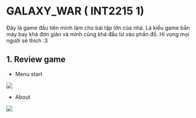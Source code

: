 # GALAXY_WAR ( INT2215 1)
  Đây là game đầu tiên mình làm cho bài tập lớn của nhà. Là kiểu game bắn máy bay khá đơn giản và mình cũng khá đầu tư vào phần đồ. Hi vọng mọi người sẽ thích :3
## 1. Review game
- Menu start
<img src="https://i.imgur.com/Bwhfl9B.jpg">

- About
<img src="https://i.imgur.com/133R51y.jpg">
